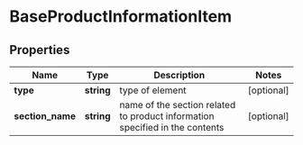 # BaseProductInformationItem

## Properties

| Name | Type | Description | Notes |
|------------ | ------------- | ------------- | -------------|
**type** | **string** | type of element |[optional]|
**section_name** | **string** | name of the section related to product information specified in the contents |[optional]|
